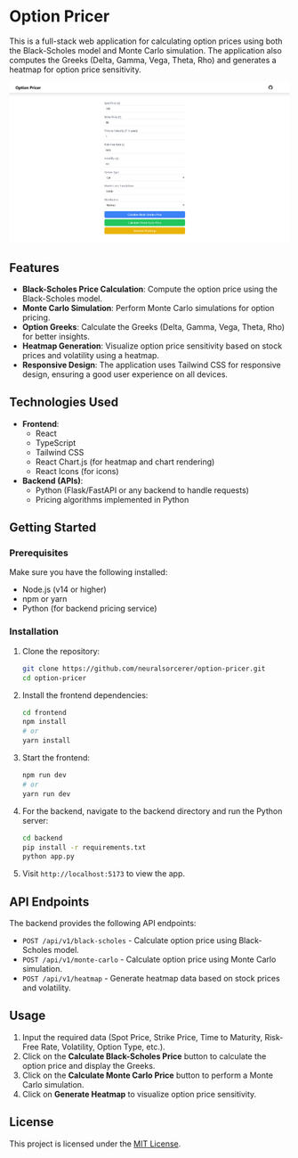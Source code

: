 # Option Pricer

This is a full-stack web application for calculating option prices using both the Black-Scholes model and Monte Carlo simulation. The application also computes the Greeks (Delta, Gamma, Vega, Theta, Rho) and generates a heatmap for option price sensitivity.

![image](.github/screenshot.png)

## Features

- **Black-Scholes Price Calculation**: Compute the option price using the Black-Scholes model.
- **Monte Carlo Simulation**: Perform Monte Carlo simulations for option pricing.
- **Option Greeks**: Calculate the Greeks (Delta, Gamma, Vega, Theta, Rho) for better insights.
- **Heatmap Generation**: Visualize option price sensitivity based on stock prices and volatility using a heatmap.
- **Responsive Design**: The application uses Tailwind CSS for responsive design, ensuring a good user experience on all devices.

## Technologies Used

- **Frontend**:
  - React
  - TypeScript
  - Tailwind CSS
  - React Chart.js (for heatmap and chart rendering)
  - React Icons (for icons)
- **Backend (APIs)**:
  - Python (Flask/FastAPI or any backend to handle requests)
  - Pricing algorithms implemented in Python

## Getting Started

### Prerequisites

Make sure you have the following installed:

- Node.js (v14 or higher)
- npm or yarn
- Python (for backend pricing service)

### Installation

1. Clone the repository:

   ```bash
   git clone https://github.com/neuralsorcerer/option-pricer.git
   cd option-pricer
   ```

2. Install the frontend dependencies:

   ```bash
   cd frontend
   npm install
   # or
   yarn install
   ```

3. Start the frontend:

   ```bash
   npm run dev
   # or
   yarn run dev
   ```

4. For the backend, navigate to the backend directory and run the Python server:

   ```bash
   cd backend
   pip install -r requirements.txt
   python app.py
   ```

5. Visit `http://localhost:5173` to view the app.

## API Endpoints

The backend provides the following API endpoints:

- `POST /api/v1/black-scholes` - Calculate option price using Black-Scholes model.
- `POST /api/v1/monte-carlo` - Calculate option price using Monte Carlo simulation.
- `POST /api/v1/heatmap` - Generate heatmap data based on stock prices and volatility.

## Usage

1. Input the required data (Spot Price, Strike Price, Time to Maturity, Risk-Free Rate, Volatility, Option Type, etc.).
2. Click on the **Calculate Black-Scholes Price** button to calculate the option price and display the Greeks.
3. Click on the **Calculate Monte Carlo Price** button to perform a Monte Carlo simulation.
4. Click on **Generate Heatmap** to visualize option price sensitivity.

## License

This project is licensed under the [MIT License](LICENSE).

